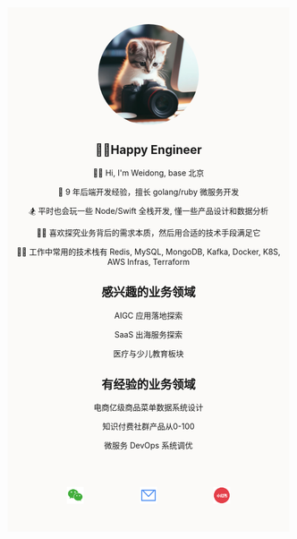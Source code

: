 <script>
function copyText() {
  var copyTextarea = document.getElementById("wechat");
  copyTextarea.select();
  document.execCommand("copy");
  alert("文本已复制到剪贴板！");
}
var image = document.getElementById("wechat");
image.addEventListener("click", func(){
    copyText()
});
</script>

<style>
img {
  pointer-events: none;
}
</style>


<div style="background-color: #fbfaf8;">

<center><img width="180px" style="border-radius: 50%; margin-top: 30px;" bor src="assets/me/avatar-1.jpeg"></center>

<h2 style="text-align: center;">👨‍💻Happy Engineer</h2>

<p style="text-align: center;"> 🤾‍♂️ Hi, I'm Weidong, base 北京 </p>

<p style="text-align: center;"> 🌟 9 年后端开发经验，擅长 golang/ruby 微服务开发 </p>

<p style="text-align: center;"> 🏂 平时也会玩一些 Node/Swift 全栈开发, 懂一些产品设计和数据分析 </p>

<p style="text-align: center;"> 🚴‍♂️ 喜欢探究业务背后的需求本质，然后用合适的技术手段满足它 </p>

<p style="text-align: center;"> 🧗‍♂️ 工作中常用的技术栈有 Redis, MySQL, MongoDB, Kafka, Docker, K8S, AWS Infras, Terraform </p>

<h2 style="text-align: center;">感兴趣的业务领域</h2>
<center>
    <p style="text-align: center;"> AIGC 应用落地探索 </p>
    <p style="text-align: center;"> SaaS 出海服务探索 </p>
    <p style="text-align: center;"> 医疗与少儿教育板块 </p>
</center>

<h2 style="text-align: center;">有经验的业务领域</h2>
<center>
    <p style="text-align: center;"> 电商亿级商品菜单数据系统设计 </p>
    <p style="text-align: center;"> 知识付费社群产品从0-100 </p>
    <p style="text-align: center;"> 微服务 DevOps 系统调优 </p>
</center>

<div style="display: flex; justify-content: center;">
    <img id="wechat" width="30px" style="margin: 10%;" bor src="assets/me/wechat.png">
    <img id="email" width="30px" style="margin: 10%;" bor src="assets/me/email.png">
    <img id="redbook" width="30px" style="margin: 10%;" bor src="assets/me/red.png">
</div>

</div>